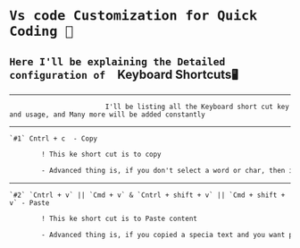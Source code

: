 
# `Vs code Customization for Quick Coding 💯`

## `Here I'll be explaining the Detailed configuration of  `Keyboard Shortcuts` 🖥️ `

---

```
                        I'll be listing all the Keyboard short cut key and usage, and Many more will be added constantly
```

<!--  The Result would be looking some thing like below -->

***
```
`#1` Cntrl + c  - Copy
```
```diff
        ! This ke short cut is to copy 
```
```diff
        - Advanced thing is, if you don't select a word or char, then it simply `COPY` whole `LINE`
```
***
```
`#2` `Cntrl + v` || `Cmd + v` & `Cntrl + shift + v` || `Cmd + shift + v` - Paste
```
```diff
        ! This ke short cut is to Paste content 
```
```diff
        - Advanced thing is, if you copied a specia text and you want paste in same format of current doc then you need to use `Cntrl+shift+v`
```

<!-- SS of theme one view and plugin look  -->

<!-- Link to it to download -->

<!-- If required setup explaination -->
